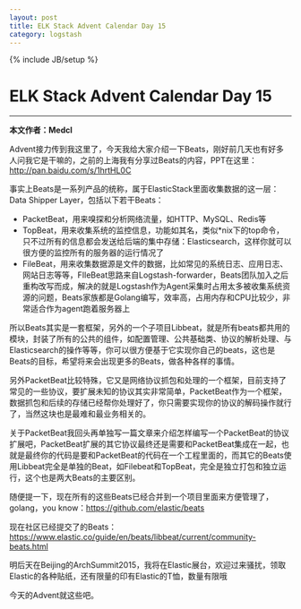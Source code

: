 ```yaml
---
layout: post
title: ELK Stack Advent Calendar Day 15
category: logstash
---
```

{% include JB/setup %}
# ELK Stack Advent Calendar Day 15
---

**本文作者：Medcl**

Advent接力传到我这里了，今天我给大家介绍一下Beats，刚好前几天也有好多人问我它是干嘛的，之前的上海我有分享过Beats的内容，PPT在这里：<http://pan.baidu.com/s/1hrtHL0C>

事实上Beats是一系列产品的统称，属于ElasticStack里面收集数据的这一层：Data Shipper Layer，包括以下若干Beats：

* PacketBeat，用来嗅探和分析网络流量，如HTTP、MySQL、Redis等
* TopBeat，用来收集系统的监控信息，功能如其名，类似*nix下的top命令，只不过所有的信息都会发送给后端的集中存储：Elasticsearch，这样你就可以很方便的监控所有的服务器的运行情况了
* FileBeat，用来收集数据源是文件的数据，比如常见的系统日志、应用日志、网站日志等等，FIleBeat思路来自Logstash-forwarder，Beats团队加入之后重构改写而成，解决的就是Logstash作为Agent采集时占用太多被收集系统资源的问题，Beats家族都是Golang编写，效率高，占用内存和CPU比较少，非常适合作为agent跑着服务器上

所以Beats其实是一套框架，另外的一个子项目Libbeat，就是所有beats都共用的模块，封装了所有的公共的组件，如配置管理、公共基础类、协议的解析处理、与Elasticsearch的操作等等，你可以很方便基于它实现你自己的beats，这也是Beats的目标，希望将来会出现更多的Beats，做各种各样的事情。
 
另外PacketBeat比较特殊，它又是网络协议抓包和处理的一个框架，目前支持了常见的一些协议，要扩展未知的协议其实非常简单，PacketBeat作为一个框架，数据抓包和后续的存储已经帮你处理好了，你只需要实现你的协议的解码操作就行了，当然这块也是最难和最业务相关的。
 
关于PacketBeat我回头再单独写一篇文章来介绍怎样编写一个PacketBeat的协议扩展吧，PacketBeat扩展的其它协议最终还是需要和PacketBeat集成在一起，也就是最终你的代码是要和PacketBeat的代码在一个工程里面的，而其它的Beats使用Libbeat完全是单独的Beat，如Filebeat和TopBeat，完全是独立打包和独立运行，这个也是两大Beats的主要区别。
 
随便提一下，现在所有的这些Beats已经合并到一个项目里面来方便管理了，golang，you know：<https://github.com/elastic/beats>
 
现在社区已经提交了的Beats：
<https://www.elastic.co/guide/en/beats/libbeat/current/community-beats.html>
 
明后天在Beijing的ArchSummit2015，我将在Elastic展台，欢迎过来骚扰，领取Elastic的各种贴纸，还有限量的印有Elastic的T恤，数量有限哦
 
今天的Advent就这些吧。
